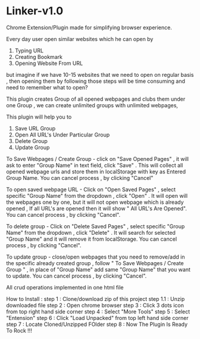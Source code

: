 # Linker-v1.0
Chrome Extension/Plugin made for simplifying browser experience. 

Every day user open similar websites which he can open by
1) Typing URL
2) Creating Bookmark
3) Opening Website From URL

but imagine if we have 10-15 websites that we need to open on regular basis , then opening them by following those steps will be 
time consuming and need to remember what to open?

This plugin creates Group of all opened webpages and clubs them under one Group , we can create unlimited groups with unlimited webpages, 

This plugin will help you to
1) Save URL Group
2) Open All URL's Under Particular Group
3) Delete Group
4) Update Group

To Save Webpages / Create Group - 
click on  "Save Opened Pages" , it will ask to enter "Group Name" in text field, click "Save" . This will collect all opened webpage 
urls and store them in localStorage with key as Entered Group Name. You can cancel process , by clicking "Cancel"

To open saved webpage URL -
Click on "Open Saved Pages" , select specific "Group Name" from the dropdown , click "Open" . It will open will the webpages one by one,
but it will not open webpage which is already opened , If all URL's are opened then it will show " All URL's Are Opened".
You can cancel process , by clicking "Cancel".

To delete group -
Click on "Delete Saved Pages" , select specific "Group Name" from the dropdown , click "Delete" . It will search for selected 
"Group Name" and it will remove it from localStorage.
You can cancel process , by clicking "Cancel".

To update group -
close/open webpages that you need to remove/add in the specific already created group , follow " To Save Webpages / Create Group " ,
in place of "Group Name" add same "Group Name" that you want to update.
You can cancel process , by clicking "Cancel".

All crud operations implemented in one html file


How to Install :
step 1 : Clone/download zip of this project
step 1.1 : Unzip downloaded file
step 2 : Open chrome browser
step 3 : Click 3 dots icon from top right hand side corner
step 4 : Select "More Tools"
step 5 : Select "Entension"
step 6 : Click "Load Unpacked" from top left hand side corner
step 7 : Locate Cloned/Unzipped FOlder
step 8 : Now The Plugin Is Ready To Rock !!!
